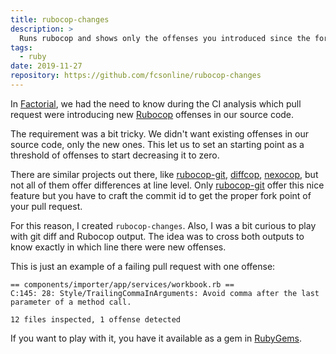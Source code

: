 ```yaml
---
title: rubocop-changes
description: >
  Runs rubocop and shows only the offenses you introduced since the fork point
tags:
  - ruby
date: 2019-11-27
repository: https://github.com/fcsonline/rubocop-changes
---
```


In [Factorial](https://www.factorialhr.com), we had the need to know during the
CI analysis which pull request were introducing new
[Rubocop](https://rubocop.org) offenses in our source code.

The requirement was a bit tricky. We didn't want existing offenses in our
source code, only the new ones. This let us to set an starting point as a
threshold of offenses to start decreasing it to zero.

There are similar projects out there, like
[rubocop-git](https://github.com/m4i/rubocop-git),
[diffcop](https://github.com/yohira0616/diffcop),
[nexocop](https://github.com/SimpleNexus/nexocop), but not all of them offer
differences at line level. Only
[rubocop-git](https://github.com/m4i/rubocop-git) offer this nice feature but
you have to craft the commit id to get the proper fork point of your pull
request.

For this reason, I created `rubocop-changes`. Also, I was a bit curious to play
with git diff and Rubocop output. The idea was to cross both outputs to know
exactly in which line there were new offenses.

This is just an example of a failing pull request with one offense:
```
== components/importer/app/services/workbook.rb ==
C:145: 28: Style/TrailingCommaInArguments: Avoid comma after the last parameter of a method call.

12 files inspected, 1 offense detected
```

If you want to play with it, you have it available as a gem in
[RubyGems](https://rubygems.org/gems/rubocop-changes).
